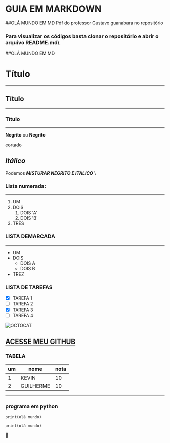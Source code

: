 # GUIA EM MARKDOWN
##OLÁ MUNDO EM MD
Pdf do professor Gustavo guanabara no repositório
### Para visualizar os códigos basta clonar o repositório e abrir o arquivo README.md\
##OLÁ MUNDO EM MD



# Título
***
## Título
***
### Título
***
**Negrito** ou __Negrito__

~~cortado~~

*itálico*
---
Podemos __*MISTURAR NEGRITO E ITALICO*__ \

### Lista numerada:
---
1. UM
1. DOIS
   1. DOIS 'A'
    1. DOIS 'B'
1.  TRÊS

### LISTA DEMARCADA
---
* UM
* DOIS
   * DOIS A
   * DOIS B
* TREZ

### LISTA DE TAREFAS
- [x] TAREFA 1
- [ ] TAREFA 2
- [x] TAREFA 3
- [ ] TAREFA 4
 
![OCTOCAT](https://user-images.githubusercontent.com/90528491/133174270-7d3cc707-e341-429c-9ee9-443b59b94137.jpeg)

[ACESSE MEU GITHUB](https://github.com/GuilhermeVozniak)
---
### TABELA
um | nome | nota
---|---|---
1 | KEVIN | 10
2 | GUILHERME| 10

***
### programa em python
```
print(olá mundo)
```
`print(olá mundo)`

:monkey:
